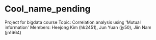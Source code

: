 # Cool_name_pending

Project for bigdata course
  Topic: Correlation analysis using 'Mutual information'
  Members: Heejong Kim (hk2451), Jun Yuan (jy50), Jiin Nam (jn1664)
  
